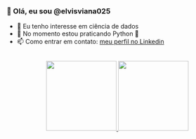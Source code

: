 ### 👋 Olá, eu sou @elvisviana025
- 👀 Eu tenho interesse em ciência de dados
- 🌱 No momento estou praticando Python 🐍
- 📫 Como entrar em contato: [meu perfil no Linkedin](www.linkedin.com/in/elvis-bezerra-viana/)
##

<div align="center">
  <a href="https://github.com/elvisviana025">
  <img height="160em" src="https://github-readme-stats.vercel.app/api?username=elvisviana025&show_icons=true&theme=gruvbox&include_all_commits=true&count_private=true"/>
  <img height="160em" src="https://github-readme-stats.vercel.app/api/top-langs/?username=elvisviana025&layout=compact&langs_count=7&theme=gruvbox"/>
</div>

